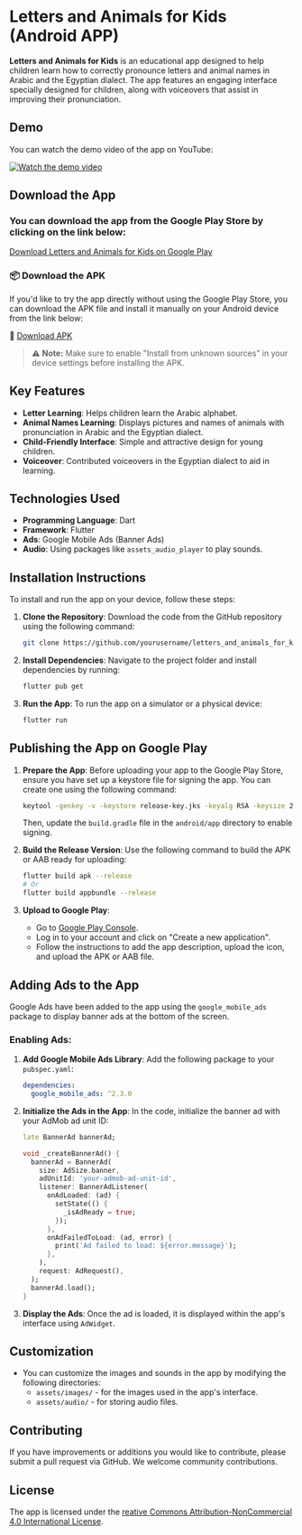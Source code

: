 # Letters and Animals for Kids (Android APP)

**Letters and Animals for Kids** is an educational app designed to help children learn how to correctly pronounce letters and animal names in Arabic and the Egyptian dialect. The app features an engaging interface specially designed for children, along with voiceovers that assist in improving their pronunciation.

## Demo

You can watch the demo video of the app on YouTube:

[![Watch the demo video](https://img.youtube.com/vi/O4S1y2h3nmE/0.jpg)](https://www.youtube.com/watch?v=O4S1y2h3nmE)

## Download the App

### You can download the app from the Google Play Store by clicking on the link below:

[Download Letters and Animals for Kids on Google Play](https://play.google.com/store/apps/details?id=com.arca.animals_v3)

### 📦 Download the APK

If you'd like to try the app directly without using the Google Play Store, you can download the APK file and install it manually on your Android device from the link below:

🔗 [Download APK](https://github.com/Abdelrahman-AA/Letters_and_Animals_for_Kids/releases/latest/download/Letters_and_Animals_for_Kids.apk)

> ⚠️ **Note:** Make sure to enable "Install from unknown sources" in your device settings before installing the APK.



## Key Features

- **Letter Learning**: Helps children learn the Arabic alphabet.
- **Animal Names Learning**: Displays pictures and names of animals with pronunciation in Arabic and the Egyptian dialect.
- **Child-Friendly Interface**: Simple and attractive design for young children.
- **Voiceover**: Contributed voiceovers in the Egyptian dialect to aid in learning.

## Technologies Used

- **Programming Language**: Dart
- **Framework**: Flutter
- **Ads**: Google Mobile Ads (Banner Ads)
- **Audio**: Using packages like `assets_audio_player` to play sounds.

## Installation Instructions

To install and run the app on your device, follow these steps:

1. **Clone the Repository**:
   Download the code from the GitHub repository using the following command:

   ```bash
   git clone https://github.com/yourusername/letters_and_animals_for_kids.git
   ```

2. **Install Dependencies**:
   Navigate to the project folder and install dependencies by running:

   ```bash
   flutter pub get
   ```

3. **Run the App**:
   To run the app on a simulator or a physical device:

   ```bash
   flutter run
   ```

## Publishing the App on Google Play

1. **Prepare the App**:
   Before uploading your app to the Google Play Store, ensure you have set up a keystore file for signing the app. You can create one using the following command:

   ```bash
   keytool -genkey -v -keystore release-key.jks -keyalg RSA -keysize 2048 -validity 10000 -alias release
   ```

   Then, update the `build.gradle` file in the `android/app` directory to enable signing.

2. **Build the Release Version**:
   Use the following command to build the APK or AAB ready for uploading:

   ```bash
   flutter build apk --release
   # Or
   flutter build appbundle --release
   ```

3. **Upload to Google Play**:
   - Go to [Google Play Console](https://play.google.com/console).
   - Log in to your account and click on "Create a new application".
   - Follow the instructions to add the app description, upload the icon, and upload the APK or AAB file.

## Adding Ads to the App

Google Ads have been added to the app using the `google_mobile_ads` package to display banner ads at the bottom of the screen.

### Enabling Ads:

1. **Add Google Mobile Ads Library**:
   Add the following package to your `pubspec.yaml`:

   ```yaml
   dependencies:
     google_mobile_ads: ^2.3.0
   ```

2. **Initialize the Ads in the App**:
   In the code, initialize the banner ad with your AdMob ad unit ID:

   ```dart
   late BannerAd bannerAd;

   void _createBannerAd() {
     bannerAd = BannerAd(
       size: AdSize.banner,
       adUnitId: 'your-admob-ad-unit-id',
       listener: BannerAdListener(
         onAdLoaded: (ad) {
           setState(() {
             _isAdReady = true;
           });
         },
         onAdFailedToLoad: (ad, error) {
           print('Ad failed to load: ${error.message}');
         },
       ),
       request: AdRequest(),
     );
     bannerAd.load();
   }
   ```

3. **Display the Ads**:
   Once the ad is loaded, it is displayed within the app's interface using `AdWidget`.

## Customization

- You can customize the images and sounds in the app by modifying the following directories:
  - `assets/images/` - for the images used in the app's interface.
  - `assets/audio/` - for storing audio files.

## Contributing

If you have improvements or additions you would like to contribute, please submit a pull request via GitHub. We welcome community contributions.

## License

The app is licensed under the [reative Commons Attribution-NonCommercial 4.0 International License](https://creativecommons.org/licenses/by-nc/4.0/).
